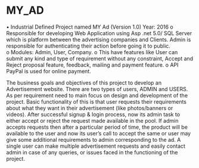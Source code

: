 # MY_AD

•	Industrial Defined Project named MY Ad (Version 1.0)							         Year: 2016
o	Responsible for developing Web Application using Asp .net 5.0/ SQL Server which is platform between the advertising companies and Clients. Admin is responsible for authenticating their action before going it to public.  
o	Modules: Admin, User, Company.
o	This have features like User can submit any kind and type of requirement without any constraint, Accept and Reject proposal feature, feedback, mailing and payment feature.
o	API PayPal is used for online payment. 


The business goals and objectives of this project to develop an Advertisement website. There are two types of users, ADMIN and USERS. As per requirement need to main focus on design and development of the project. Basic functionality of this is that user requests their requirements about what they want in their advertisement (like photos/banners or videos). After successful signup & login process, now its admin task to either accept or reject the request made available in the pool. If admin accepts requests then after a particular period of time, the product will be available to the user and now its user’s call to accept the same or user may give some additional requirements to admin corresponding to the ad. A single user can make multiple advertisement requests and easily contact admin in case of any queries, or issues faced in the functioning of the project.
